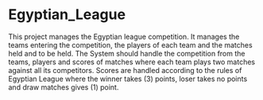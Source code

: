 # Egyptian_League
This project manages the Egyptian league competition. 
It manages the teams entering the competition, the players of each team and the matches held and to be held.
The System should handle the competition from the teams, players and scores of matches where each team plays two matches against all its competitors.
Scores are handled according to the rules of Egyptian League where the winner takes (3) points, loser takes no points and draw matches gives (1) point.
